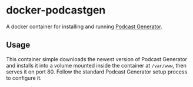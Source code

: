 docker-podcastgen
=================
A docker container for installing and running [Podcast Generator](http://podcastgenerator.net).

Usage
-----
This container simple downloads the newest version of Podcast Generator and installs it into a volume mounted inside the container at `/var/www`, then serves it on port 80. Follow the standard Podcast Generator setup process to configure it.

